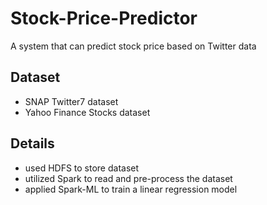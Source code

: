 # Stock-Price-Predictor
A system that can predict stock price based on Twitter data
## Dataset
* SNAP Twitter7 dataset
* Yahoo Finance Stocks dataset
## Details
* used HDFS to store dataset
* utilized Spark to read and pre-process the dataset
* applied Spark-ML to train a linear regression model  
